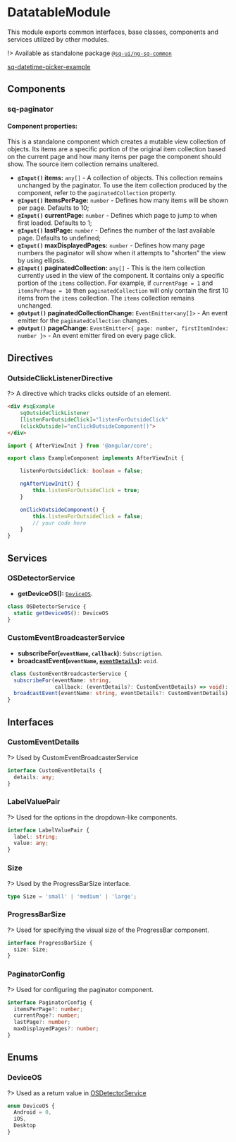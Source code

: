 # DatatableModule

This module exports common interfaces, base classes, components and services utilized by other modules.

!> Available as standalone package [`@sq-ui/ng-sq-common`](https://www.npmjs.com/package/@sq-ui/ng-sq-common)

[sq-datetime-picker-example](https://stackblitz.com/edit/ng-sq-ui-common?ctl=1&embed=1&view=preview ':include :type=iframe height=500px width=100%')

## Components
### sq-paginator
#### Component properties:

This is a standalone component which creates a mutable view collection of objects. Its items are a specific portion of the original item collection based on the current page and how many items per page the component should show. The source item collection remains unaltered.

- **`@Input()` items:** `any[]` - A collection of objects. This collection remains unchanged by the paginator. To use the item collection produced by the component, refer to the `paginatedCollection` property.
- **`@Input()` itemsPerPage:** `number` - Defines how many items will be shown per page. Defaults to 10;
- **`@Input()` currentPage:** `number` - Defines which page to jump to when first loaded. Defaults to 1;
- **`@Input()` lastPage:** `number` - Defines the number of the last available page. Defaults to undefined;
- **`@Input()` maxDisplayedPages:** `number` - Defines how many page numbers the paginator will show when it attempts to "shorten" the view by using ellipsis.
- **`@Input()` paginatedCollection:** `any[]` - This is the item collection currently used in the view of the component. It contains only a specific portion of the `items` collection. For example, if `currentPage = 1` and `itemsPerPage = 10` then `paginatedCollection` will only contain the first 10 items from the `items` collection. The `items` collection remains unchanged.
- **`@Output()` paginatedCollectionChange:** `EventEmitter<any[]>` - An event emitter for the `paginatedCollection` changes.
- **`@Output()` pageChange:** `EventEmitter<{ page: number, firstItemIndex: number }>` - An event emitter fired on every page click.


## Directives
### OutsideClickListenerDirective

?> A directive which tracks clicks outside of an element.

```html
<div #sqExample
    sqOutsideClickListener
    [listenForOutsideClick]="listenForOutsideClick"
    (clickOutside)="onClickOutsideComponent()">
</div>
```

```typescript
import { AfterViewInit } from '@angular/core';

export class ExampleComponent implements AfterViewInit {

    listenForOutsideClick: boolean = false;

    ngAfterViewInit() {
        this.listenForOutsideClick = true;
    }

    onClickOutsideComponent() {
        this.listenForOutsideClick = false;
        // your code here
    }
}
```


## Services
### OSDetectorService

- **getDeviceOS():** [`DeviceOS`](enums.md??id=deviceos).

```typescript
class OSDetectorService {
  static getDeviceOS(): DeviceOS
}
```

### CustomEventBroadcasterService

- **subscribeFor(`eventName`, `callback`):** `Subscription`.
- **broadcastEvent(`eventName`, [`eventDetails`](interfaces.md?id=customeventdetails)):** `void`.

```typescript
 class CustomEventBroadcasterService {
  subscribeFor(eventName: string,
               callback: (eventDetails?: CustomEventDetails) => void): Subscription {}
  broadcastEvent(eventName: string, eventDetails?: CustomEventDetails): void {}
}
```

## Interfaces
### CustomEventDetails

?> Used by CustomEventBroadcasterService

```typescript
interface CustomEventDetails {
  details: any;
}
```

### LabelValuePair

?> Used for the options in the dropdown-like components.

```typescript
interface LabelValuePair {
  label: string;
  value: any;
}
```

### Size

?> Used by the ProgressBarSize interface.

```typescript
type Size = 'small' | 'medium' | 'large';
```

### ProgressBarSize

?> Used for specifying the visual size of the ProgressBar component.

```typescript
interface ProgressBarSize {
  size: Size;
}
```

### PaginatorConfig

?> Used for configuring the paginator component.

```typescript
interface PaginatorConfig {
  itemsPerPage?: number;
  currentPage?: number;
  lastPage?: number;
  maxDisplayedPages?: number;
}
```

## Enums
### DeviceOS

?> Used as a return value in [OSDetectorService](common-module.md?id=osdetectorservice)

```typescript
enum DeviceOS {
  Android = 0,
  iOS,
  Desktop
}
```
